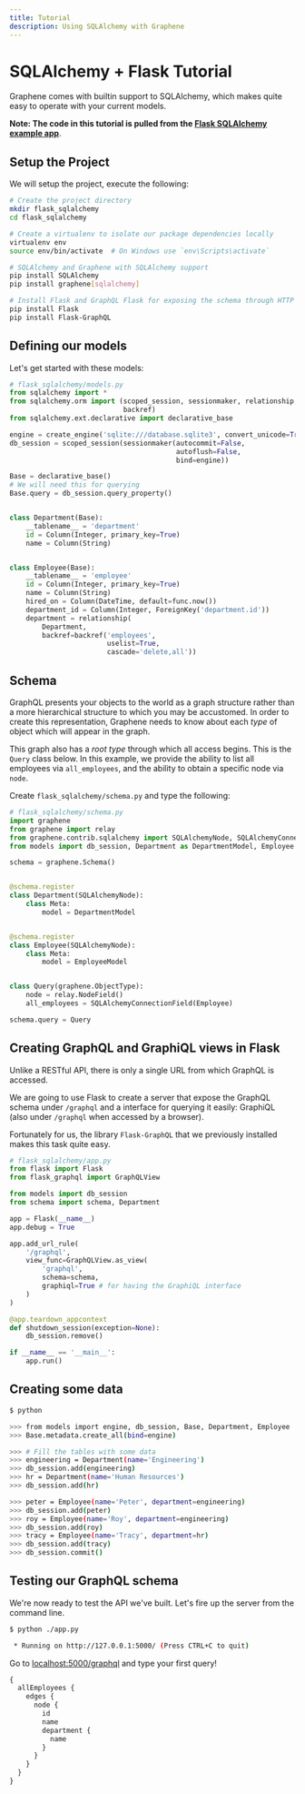 ```yaml
---
title: Tutorial
description: Using SQLAlchemy with Graphene
---
```


# SQLAlchemy + Flask Tutorial

Graphene comes with builtin support to SQLAlchemy, which makes quite easy to operate with your current models.

**Note: The code in this tutorial is pulled from the
[Flask SQLAlchemy example app](https://github.com/graphql-python/graphene/tree/master/examples/flask_sqlalchemy)**.


## Setup the Project

We will setup the project, execute the following:

```bash
# Create the project directory
mkdir flask_sqlalchemy
cd flask_sqlalchemy

# Create a virtualenv to isolate our package dependencies locally
virtualenv env
source env/bin/activate  # On Windows use `env\Scripts\activate`

# SQLAlchemy and Graphene with SQLAlchemy support
pip install SQLAlchemy
pip install graphene[sqlalchemy]

# Install Flask and GraphQL Flask for exposing the schema through HTTP
pip install Flask
pip install Flask-GraphQL
```

## Defining our models

Let's get started with these models:

```python
# flask_sqlalchemy/models.py
from sqlalchemy import *
from sqlalchemy.orm import (scoped_session, sessionmaker, relationship,
                            backref)
from sqlalchemy.ext.declarative import declarative_base

engine = create_engine('sqlite:///database.sqlite3', convert_unicode=True)
db_session = scoped_session(sessionmaker(autocommit=False,
                                         autoflush=False,
                                         bind=engine))

Base = declarative_base()
# We will need this for querying
Base.query = db_session.query_property()


class Department(Base):
    __tablename__ = 'department'
    id = Column(Integer, primary_key=True)
    name = Column(String)


class Employee(Base):
    __tablename__ = 'employee'
    id = Column(Integer, primary_key=True)
    name = Column(String)
    hired_on = Column(DateTime, default=func.now())
    department_id = Column(Integer, ForeignKey('department.id'))
    department = relationship(
        Department,
        backref=backref('employees',
                        uselist=True,
                        cascade='delete,all'))
```

## Schema

GraphQL presents your objects to the world as a graph structure rather than a more
hierarchical structure to which you may be accustomed. In order to create this
representation, Graphene needs to know about each *type* of object which will appear in
the graph.

This graph also has a *root type* through which all access begins. This is the `Query` class below.
In this example, we provide the ability to list all employees via `all_employees`, and the
ability to obtain a specific node via `node`.

Create `flask_sqlalchemy/schema.py` and type the following:

```python
# flask_sqlalchemy/schema.py
import graphene
from graphene import relay
from graphene.contrib.sqlalchemy import SQLAlchemyNode, SQLAlchemyConnectionField
from models import db_session, Department as DepartmentModel, Employee as EmployeeModel

schema = graphene.Schema()


@schema.register
class Department(SQLAlchemyNode):
    class Meta:
        model = DepartmentModel


@schema.register
class Employee(SQLAlchemyNode):
    class Meta:
        model = EmployeeModel


class Query(graphene.ObjectType):
    node = relay.NodeField()
    all_employees = SQLAlchemyConnectionField(Employee)

schema.query = Query
```

## Creating GraphQL and GraphiQL views in Flask

Unlike a RESTful API, there is only a single URL from which GraphQL is accessed.

We are going to use Flask to create a server that expose the GraphQL schema under `/graphql` and a interface for querying it easily: GraphiQL (also under `/graphql` when accessed by a browser).

Fortunately for us, the library `Flask-GraphQL` that we previously installed makes this task quite easy.

```python
# flask_sqlalchemy/app.py
from flask import Flask
from flask_graphql import GraphQLView

from models import db_session
from schema import schema, Department

app = Flask(__name__)
app.debug = True

app.add_url_rule(
    '/graphql',
    view_func=GraphQLView.as_view(
        'graphql',
        schema=schema,
        graphiql=True # for having the GraphiQL interface
    )
)

@app.teardown_appcontext
def shutdown_session(exception=None):
    db_session.remove()

if __name__ == '__main__':
    app.run()
```


## Creating some data

```bash
$ python

>>> from models import engine, db_session, Base, Department, Employee
>>> Base.metadata.create_all(bind=engine)

>>> # Fill the tables with some data
>>> engineering = Department(name='Engineering')
>>> db_session.add(engineering)
>>> hr = Department(name='Human Resources')
>>> db_session.add(hr)

>>> peter = Employee(name='Peter', department=engineering)
>>> db_session.add(peter)
>>> roy = Employee(name='Roy', department=engineering)
>>> db_session.add(roy)
>>> tracy = Employee(name='Tracy', department=hr)
>>> db_session.add(tracy)
>>> db_session.commit()
```


## Testing our GraphQL schema

We're now ready to test the API we've built. Let's fire up the server from the command line.

```bash
$ python ./app.py

 * Running on http://127.0.0.1:5000/ (Press CTRL+C to quit)
```

Go to [localhost:5000/graphql](http://localhost:5000/graphql) and type your first query!

```graphql
{
  allEmployees {
    edges {
      node {
        id
        name
        department {
          name
        }
      }
    }
  }
}
```
